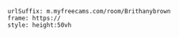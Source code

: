 

```custom-frames
urlSuffix: m.myfreecams.com/room/Brithanybrown
frame: https://
style: height:50vh
```